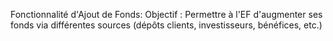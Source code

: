 Fonctionnalité d'Ajout de Fonds:
    Objectif : Permettre à l'EF d'augmenter ses fonds via différentes sources (dépôts clients, investisseurs, bénéfices, etc.)
    